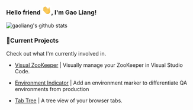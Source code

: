 ### Hello friend <img src="https://github.com/gaoliang/gaoliang/blob/master/Hi.gif" width="25px">, I'm Gao Liang! 

![gaoliang's github stats](https://github-readme-stats.vercel.app/api?username=gaoliang)

<!--
**gaoliang/gaoliang** is a ✨ _special_ ✨ repository because its `README.md` (this file) appears on your GitHub profile.

Here are some ideas to get you started:

- 🔭 I’m currently working on ...
- 🌱 I’m currently learning ...
- 👯 I’m looking to collaborate on ...
- 🤔 I’m looking for help with ...
- 💬 Ask me about ...
- 📫 How to reach me: ...
- 😄 Pronouns: ...
- ⚡ Fun fact: ...
-->


### 🚧Current Projects

Check out what I'm currently involved in.
- [Visual ZooKeeper](https://github.com/gaoliang/visual-zookeeper) | Visually manage your ZooKeeper in Visual Studio Code.
- [Environment Indicator](https://github.com/gaoliang/env-indicator) | Add an environment marker to differentiate QA environments from production

- [Tab Tree](https://github.com/gaoliang/tab-tree) | A tree view of your browser tabs.
